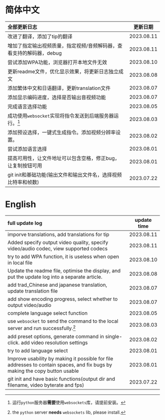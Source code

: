 # 简体中文
| 全部更新日志 |  更新日期  |
| :---------- | :--------: |
| 改进了翻译，添加了tip的翻译 | 2023.08.11 |
| 增加了指定输出视频质量，指定视频/音频解码器，查看支持的解码器，debug | 2023.08.11 |
| 尝试添加WPA功能，浏览器打开本地文件无效 | 2023.08.10 |
| 更新readme文件，优化显示效果，将更新日志独立成文 | 2023.08.08 |
| 添加繁体中文和日语翻译，更新translation文件 | 2023.08.07 |
| 添加显示编码进度，选择是否输出音视频功能 | 2023.08.07 |
| 完成语言选择功能 | 2023.08.05 |
| 成功使用`websocket`实现将指令发送到后端服务器运行。[^zh1] | 2023.08.03 |
| 添加预设选择，一键式生成指令。添加视频分辨率设置。| 2023.08.02 |
| 尝试添加语言选择 | 2023.08.01 |
| 提高可用性，让文件地址可以包含空格，修正bug，让复制按钮可用 | 2023.08.01 |
| git init和基础功能(输出文件和输出文件名，选择视频比特率和帧数) | 2023.07.22 |

[^zh1]: 运行`python`服务器**需要**使用`websockets`库，请提前安装。

# English

| full update log | update time |
| :-------------- | :---------: |
| imporve translations, add translations for tip | 2023.08.11 |
| Added specify output video quality, specify video/audio codec, view supported codecs | 2023.08.11  |
| try to add WPA function, it is useless when open in local file | 2023.08.10  |
| Update the readme file, optimise the display, and put the update log into a separate article. | 2023.08.08  |
| add trad_Chinese and japanese translation, update translation file | 2023.08.07  |
| add show encoding progress, select whether to output video/audio | 2023.08.07  |
| complete language select function | 2023.08.05  |
| use `websocket` to send the command to the local server and run successfully.[^en1] | 2023.08.03  |
| add preset options, generate command in single-click. add video resolution settings | 2023.08.02  |
| try to add language select | 2023.08.01  |
| Improve usability by making it possible for file addresses to contain spaces, and fix bugs by making the copy button usable | 2023.08.01  |
| git init and have basic functions(output dir and filename, video byterate and fps) | 2023.07.22  |

[^en1]: the `python` server **needs** `websockets` lib, please install.